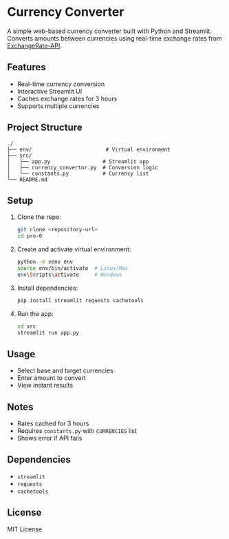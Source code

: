


# Currency Converter

A simple web-based currency converter built with Python and Streamlit. Converts amounts between currencies using real-time exchange rates from [ExchangeRate-API](https://www.exchangerate-api.com/).

## Features
- Real-time currency conversion
- Interactive Streamlit UI
- Caches exchange rates for 3 hours
- Supports multiple currencies

## Project Structure
```
./
├── env/                        # Virtual environment
├── src/
│   ├── app.py                 # Streamlit app
│   ├── currency_convertor.py  # Conversion logic
│   └── constants.py           # Currency list
└── README.md
```

## Setup
1. Clone the repo:
   ```bash
   git clone <repository-url>
   cd pro-6
   ```
2. Create and activate virtual environment:
   ```bash
   python -m venv env
   source env/bin/activate  # Linux/Mac
   env\Scripts\activate     # Windows
   ```
3. Install dependencies:
   ```bash
   pip install streamlit requests cachetools
   ```
4. Run the app:
   ```bash
   cd src
   streamlit run app.py
   ```

## Usage
- Select base and target currencies
- Enter amount to convert
- View instant results

## Notes
- Rates cached for 3 hours
- Requires `constants.py` with `CURRENCIES` list
- Shows error if API fails

## Dependencies
- `streamlit`
- `requests`
- `cachetools`

## License
MIT License
